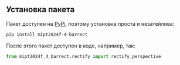 ## Установка пакета

Пакет доступен на [PyPi](https://pypi.org/project/mipt2024f-4-barrect/), поэтому установка проста и незатейлива:

```bash
pip install mipt2024f-4-barrect
```

После этого пакет доступен в коде, например, так:

```python
from mipt2024f_4_barrect.rectify import rectify_perspective
```
